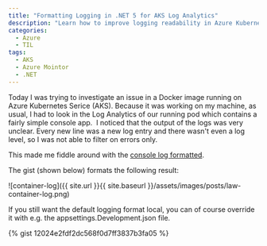 ```yaml
---
title: "Formatting Logging in .NET 5 for AKS Log Analytics"
description: "Learn how to improve logging readability in Azure Kubernetes Service (AKS) by configuring console log formatting in .NET 5 applications for better monitoring and debugging."
categories:
  - Azure
  - TIL
tags:
  - AKS
  - Azure Mointor
  - .NET
---
```


Today I was trying to investigate an issue in a Docker image running on Azure Kubernetes Serice (AKS). Because it was working on my machine, as usual, I had to look in the Log Analytics of our running pod which contains a fairly simple console app. 
I noticed that the output of the logs was very unclear. Every new line was a new log entry and there wasn't even a log level, so I was not able to filter on errors only.

This made me fiddle around with the [console log formatted](https://learn.microsoft.com/en-us/dotnet/core/extensions/console-log-formatter#set-formatter-with-configuration).

The gist (shown below) formats the following result:

![container-log]({{ site.url }}{{ site.baseurl }}/assets/images/posts/law-container-log.png)

If you still want the default logging format local, you can of course override it with e.g. the appsettings.Development.json file.

{% gist 12024e2fdf2dc568f0d7ff3837b3fa05 %}